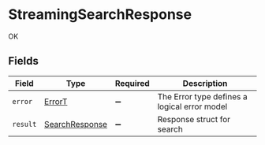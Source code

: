 # StreamingSearchResponse

OK


## Fields

| Field                                                   | Type                                                    | Required                                                | Description                                             |
| ------------------------------------------------------- | ------------------------------------------------------- | ------------------------------------------------------- | ------------------------------------------------------- |
| `error`                                                 | [ErrorT](../../models/shared/errort.md)                 | :heavy_minus_sign:                                      | The Error type defines a logical error model            |
| `result`                                                | [SearchResponse](../../models/shared/searchresponse.md) | :heavy_minus_sign:                                      | Response struct for search                              |
